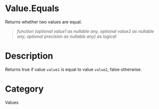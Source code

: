 ﻿# Value.Equals
Returns whether two values are equal.
> _function (optional value1 as nullable any, optional value2 as nullable any, optional precision as nullable any) as logical_
# Description 
Returns true if value <code>value1</code> is equal to value <code>value2</code>, false otherwise.
# Category 
Values
